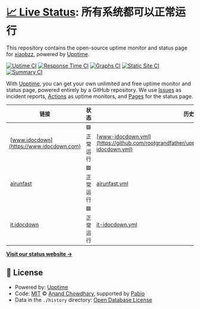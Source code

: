 # [📈 Live Status](https://rootgrandfather.github.io/upptime): <!--live status--> **所有系统都可以正常运行**

This repository contains the open-source uptime monitor and status page for [xiaobzz](https://rootgrandfather.github.io/upptime), powered by [Upptime](https://github.com/upptime/upptime).

[![Uptime CI](https://github.com/rootgrandfather/upptime/workflows/Uptime%20CI/badge.svg)](https://github.com/rootgrandfather/upptime/actions?query=workflow%3A%22Uptime+CI%22)
[![Response Time CI](https://github.com/rootgrandfather/upptime/workflows/Response%20Time%20CI/badge.svg)](https://github.com/rootgrandfather/upptime/actions?query=workflow%3A%22Response+Time+CI%22)
[![Graphs CI](https://github.com/rootgrandfather/upptime/workflows/Graphs%20CI/badge.svg)](https://github.com/rootgrandfather/upptime/actions?query=workflow%3A%22Graphs+CI%22)
[![Static Site CI](https://github.com/rootgrandfather/upptime/workflows/Static%20Site%20CI/badge.svg)](https://github.com/rootgrandfather/upptime/actions?query=workflow%3A%22Static+Site+CI%22)
[![Summary CI](https://github.com/rootgrandfather/upptime/workflows/Summary%20CI/badge.svg)](https://github.com/rootgrandfather/upptime/actions?query=workflow%3A%22Summary+CI%22)

With [Upptime](https://upptime.js.org), you can get your own unlimited and free uptime monitor and status page, powered entirely by a GitHub repository. We use [Issues](https://github.com/rootgrandfather/upptime/issues) as incident reports, [Actions](https://github.com/rootgrandfather/upptime/actions) as uptime monitors, and [Pages](https://rootgrandfather.github.io/upptime) for the status page.

<!--start: status pages-->
<!-- This summary is generated by Upptime (https://github.com/upptime/upptime) -->
<!-- Do not edit this manually, your changes will be overwritten -->
<!-- prettier-ignore -->
| 链接 | 状态 | 历史 | 响应时间 | 正常运行时间 |
| --- | ------ | ------- | ------------- | ------ |
| <img alt="" src="https://icons.duckduckgo.com/ip3/www.idocdown.com.ico" height="13"> [www.idocdown](https://www.idocdown.com) | 🟩 正常运行 | [www-idocdown.yml](https://github.com/rootgrandfather/upptime/commits/HEAD/history/www-idocdown.yml) | <details><summary><img alt="响应时间图像" src="./graphs/www-idocdown/response-time-week.png" height="20"> 3182毫秒</summary><br><a href="https://rootgrandfather.github.io/upptime/history/www-idocdown"><img alt="响应时间 2253" src="https://img.shields.io/endpoint?url=https%3A%2F%2Fraw.githubusercontent.com%2Frootgrandfather%2Fupptime%2FHEAD%2Fapi%2Fwww-idocdown%2Fresponse-time.json"></a><br><a href="https://rootgrandfather.github.io/upptime/history/www-idocdown"><img alt="24 小时响应时间 1507" src="https://img.shields.io/endpoint?url=https%3A%2F%2Fraw.githubusercontent.com%2Frootgrandfather%2Fupptime%2FHEAD%2Fapi%2Fwww-idocdown%2Fresponse-time-day.json"></a><br><a href="https://rootgrandfather.github.io/upptime/history/www-idocdown"><img alt="7 天正常运行时间 3182" src="https://img.shields.io/endpoint?url=https%3A%2F%2Fraw.githubusercontent.com%2Frootgrandfather%2Fupptime%2FHEAD%2Fapi%2Fwww-idocdown%2Fresponse-time-week.json"></a><br><a href="https://rootgrandfather.github.io/upptime/history/www-idocdown"><img alt="30天的正常运行时间 2012" src="https://img.shields.io/endpoint?url=https%3A%2F%2Fraw.githubusercontent.com%2Frootgrandfather%2Fupptime%2FHEAD%2Fapi%2Fwww-idocdown%2Fresponse-time-month.json"></a><br><a href="https://rootgrandfather.github.io/upptime/history/www-idocdown"><img alt="1年的正常运行时间 2253" src="https://img.shields.io/endpoint?url=https%3A%2F%2Fraw.githubusercontent.com%2Frootgrandfather%2Fupptime%2FHEAD%2Fapi%2Fwww-idocdown%2Fresponse-time-year.json"></a></details> | <details><summary><a href="https://rootgrandfather.github.io/upptime/history/www-idocdown">99.32%</a></summary><a href="https://rootgrandfather.github.io/upptime/history/www-idocdown"><img alt="正常运行时间 99.85%" src="https://img.shields.io/endpoint?url=https%3A%2F%2Fraw.githubusercontent.com%2Frootgrandfather%2Fupptime%2FHEAD%2Fapi%2Fwww-idocdown%2Fuptime.json"></a><br><a href="https://rootgrandfather.github.io/upptime/history/www-idocdown"><img alt="24 小时正常运行时间 100.00%" src="https://img.shields.io/endpoint?url=https%3A%2F%2Fraw.githubusercontent.com%2Frootgrandfather%2Fupptime%2FHEAD%2Fapi%2Fwww-idocdown%2Fuptime-day.json"></a><br><a href="https://rootgrandfather.github.io/upptime/history/www-idocdown"><img alt="7 天正常运行时间 99.32%" src="https://img.shields.io/endpoint?url=https%3A%2F%2Fraw.githubusercontent.com%2Frootgrandfather%2Fupptime%2FHEAD%2Fapi%2Fwww-idocdown%2Fuptime-week.json"></a><br><a href="https://rootgrandfather.github.io/upptime/history/www-idocdown"><img alt="30天的正常运行时间 99.84%" src="https://img.shields.io/endpoint?url=https%3A%2F%2Fraw.githubusercontent.com%2Frootgrandfather%2Fupptime%2FHEAD%2Fapi%2Fwww-idocdown%2Fuptime-month.json"></a><br><a href="https://rootgrandfather.github.io/upptime/history/www-idocdown"><img alt="1年的正常运行时间 99.85%" src="https://img.shields.io/endpoint?url=https%3A%2F%2Fraw.githubusercontent.com%2Frootgrandfather%2Fupptime%2FHEAD%2Fapi%2Fwww-idocdown%2Fuptime-year.json"></a></details>
| <img alt="" src="https://icons.duckduckgo.com/ip3/www.airunfast.com.ico" height="13"> [airunfast](https://www.airunfast.com) | 🟩 正常运行 | [airunfast.yml](https://github.com/rootgrandfather/upptime/commits/HEAD/history/airunfast.yml) | <details><summary><img alt="响应时间图像" src="./graphs/airunfast/response-time-week.png" height="20"> 1548毫秒</summary><br><a href="https://rootgrandfather.github.io/upptime/history/airunfast"><img alt="响应时间 1472" src="https://img.shields.io/endpoint?url=https%3A%2F%2Fraw.githubusercontent.com%2Frootgrandfather%2Fupptime%2FHEAD%2Fapi%2Fairunfast%2Fresponse-time.json"></a><br><a href="https://rootgrandfather.github.io/upptime/history/airunfast"><img alt="24 小时响应时间 987" src="https://img.shields.io/endpoint?url=https%3A%2F%2Fraw.githubusercontent.com%2Frootgrandfather%2Fupptime%2FHEAD%2Fapi%2Fairunfast%2Fresponse-time-day.json"></a><br><a href="https://rootgrandfather.github.io/upptime/history/airunfast"><img alt="7 天正常运行时间 1548" src="https://img.shields.io/endpoint?url=https%3A%2F%2Fraw.githubusercontent.com%2Frootgrandfather%2Fupptime%2FHEAD%2Fapi%2Fairunfast%2Fresponse-time-week.json"></a><br><a href="https://rootgrandfather.github.io/upptime/history/airunfast"><img alt="30天的正常运行时间 1382" src="https://img.shields.io/endpoint?url=https%3A%2F%2Fraw.githubusercontent.com%2Frootgrandfather%2Fupptime%2FHEAD%2Fapi%2Fairunfast%2Fresponse-time-month.json"></a><br><a href="https://rootgrandfather.github.io/upptime/history/airunfast"><img alt="1年的正常运行时间 1472" src="https://img.shields.io/endpoint?url=https%3A%2F%2Fraw.githubusercontent.com%2Frootgrandfather%2Fupptime%2FHEAD%2Fapi%2Fairunfast%2Fresponse-time-year.json"></a></details> | <details><summary><a href="https://rootgrandfather.github.io/upptime/history/airunfast">99.20%</a></summary><a href="https://rootgrandfather.github.io/upptime/history/airunfast"><img alt="正常运行时间 99.91%" src="https://img.shields.io/endpoint?url=https%3A%2F%2Fraw.githubusercontent.com%2Frootgrandfather%2Fupptime%2FHEAD%2Fapi%2Fairunfast%2Fuptime.json"></a><br><a href="https://rootgrandfather.github.io/upptime/history/airunfast"><img alt="24 小时正常运行时间 100.00%" src="https://img.shields.io/endpoint?url=https%3A%2F%2Fraw.githubusercontent.com%2Frootgrandfather%2Fupptime%2FHEAD%2Fapi%2Fairunfast%2Fuptime-day.json"></a><br><a href="https://rootgrandfather.github.io/upptime/history/airunfast"><img alt="7 天正常运行时间 99.20%" src="https://img.shields.io/endpoint?url=https%3A%2F%2Fraw.githubusercontent.com%2Frootgrandfather%2Fupptime%2FHEAD%2Fapi%2Fairunfast%2Fuptime-week.json"></a><br><a href="https://rootgrandfather.github.io/upptime/history/airunfast"><img alt="30天的正常运行时间 99.82%" src="https://img.shields.io/endpoint?url=https%3A%2F%2Fraw.githubusercontent.com%2Frootgrandfather%2Fupptime%2FHEAD%2Fapi%2Fairunfast%2Fuptime-month.json"></a><br><a href="https://rootgrandfather.github.io/upptime/history/airunfast"><img alt="1年的正常运行时间 99.91%" src="https://img.shields.io/endpoint?url=https%3A%2F%2Fraw.githubusercontent.com%2Frootgrandfather%2Fupptime%2FHEAD%2Fapi%2Fairunfast%2Fuptime-year.json"></a></details>
| <img alt="" src="https://icons.duckduckgo.com/ip3/it.idocdown.com.ico" height="13"> [it.idocdown](https://it.idocdown.com) | 🟩 正常运行 | [it-idocdown.yml](https://github.com/rootgrandfather/upptime/commits/HEAD/history/it-idocdown.yml) | <details><summary><img alt="响应时间图像" src="./graphs/it-idocdown/response-time-week.png" height="20"> 2737毫秒</summary><br><a href="https://rootgrandfather.github.io/upptime/history/it-idocdown"><img alt="响应时间 2302" src="https://img.shields.io/endpoint?url=https%3A%2F%2Fraw.githubusercontent.com%2Frootgrandfather%2Fupptime%2FHEAD%2Fapi%2Fit-idocdown%2Fresponse-time.json"></a><br><a href="https://rootgrandfather.github.io/upptime/history/it-idocdown"><img alt="24 小时响应时间 2210" src="https://img.shields.io/endpoint?url=https%3A%2F%2Fraw.githubusercontent.com%2Frootgrandfather%2Fupptime%2FHEAD%2Fapi%2Fit-idocdown%2Fresponse-time-day.json"></a><br><a href="https://rootgrandfather.github.io/upptime/history/it-idocdown"><img alt="7 天正常运行时间 2737" src="https://img.shields.io/endpoint?url=https%3A%2F%2Fraw.githubusercontent.com%2Frootgrandfather%2Fupptime%2FHEAD%2Fapi%2Fit-idocdown%2Fresponse-time-week.json"></a><br><a href="https://rootgrandfather.github.io/upptime/history/it-idocdown"><img alt="30天的正常运行时间 1904" src="https://img.shields.io/endpoint?url=https%3A%2F%2Fraw.githubusercontent.com%2Frootgrandfather%2Fupptime%2FHEAD%2Fapi%2Fit-idocdown%2Fresponse-time-month.json"></a><br><a href="https://rootgrandfather.github.io/upptime/history/it-idocdown"><img alt="1年的正常运行时间 2302" src="https://img.shields.io/endpoint?url=https%3A%2F%2Fraw.githubusercontent.com%2Frootgrandfather%2Fupptime%2FHEAD%2Fapi%2Fit-idocdown%2Fresponse-time-year.json"></a></details> | <details><summary><a href="https://rootgrandfather.github.io/upptime/history/it-idocdown">99.32%</a></summary><a href="https://rootgrandfather.github.io/upptime/history/it-idocdown"><img alt="正常运行时间 98.92%" src="https://img.shields.io/endpoint?url=https%3A%2F%2Fraw.githubusercontent.com%2Frootgrandfather%2Fupptime%2FHEAD%2Fapi%2Fit-idocdown%2Fuptime.json"></a><br><a href="https://rootgrandfather.github.io/upptime/history/it-idocdown"><img alt="24 小时正常运行时间 100.00%" src="https://img.shields.io/endpoint?url=https%3A%2F%2Fraw.githubusercontent.com%2Frootgrandfather%2Fupptime%2FHEAD%2Fapi%2Fit-idocdown%2Fuptime-day.json"></a><br><a href="https://rootgrandfather.github.io/upptime/history/it-idocdown"><img alt="7 天正常运行时间 99.32%" src="https://img.shields.io/endpoint?url=https%3A%2F%2Fraw.githubusercontent.com%2Frootgrandfather%2Fupptime%2FHEAD%2Fapi%2Fit-idocdown%2Fuptime-week.json"></a><br><a href="https://rootgrandfather.github.io/upptime/history/it-idocdown"><img alt="30天的正常运行时间 99.74%" src="https://img.shields.io/endpoint?url=https%3A%2F%2Fraw.githubusercontent.com%2Frootgrandfather%2Fupptime%2FHEAD%2Fapi%2Fit-idocdown%2Fuptime-month.json"></a><br><a href="https://rootgrandfather.github.io/upptime/history/it-idocdown"><img alt="1年的正常运行时间 98.92%" src="https://img.shields.io/endpoint?url=https%3A%2F%2Fraw.githubusercontent.com%2Frootgrandfather%2Fupptime%2FHEAD%2Fapi%2Fit-idocdown%2Fuptime-year.json"></a></details>

<!--end: status pages-->

[**Visit our status website →**](https://rootgrandfather.github.io/upptime)

## 📄 License

- Powered by: [Upptime](https://github.com/upptime/upptime)
- Code: [MIT](./LICENSE) © [Anand Chowdhary](https://anandchowdhary.com), supported by [Pabio](https://pabio.com)
- Data in the `./history` directory: [Open Database License](https://opendatacommons.org/licenses/odbl/1-0/)
